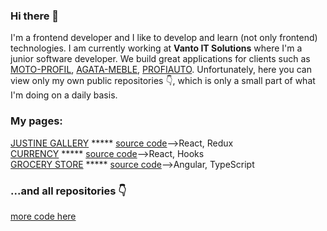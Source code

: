 ### Hi there 👋
I'm a frontend developer and I like to develop and learn (not only frontend) technologies. I am currently working at <b>Vanto IT Solutions</b> where I'm a junior software developer. We build great applications for clients such as [MOTO-PROFIL](https://moto-profil.pl/), [AGATA-MEBLE](https://www.agatameble.pl/), [PROFIAUTO](https://profiauto.pl/). Unfortunately, here you can view only my own public repositories  👇, which is only a small part of what I'm doing on a daily basis.
<br>
### My pages:
[JUSTINE GALLERY](https://konradpietocha.github.io/Justine-Gallery/) ***** [source code](https://github.com/KonradPietocha/Justine-Gallery)-->React, Redux
<br>
[CURRENCY](https://konradpietocha.github.io/react-table/) ***** [source code](https://github.com/KonradPietocha/react-table)-->React, Hooks
<br>
[GROCERY STORE](https://konradpietocha.github.io//grocery-store//) ***** [source code](https://github.com/KonradPietocha/grocery-store)-->Angular, TypeScript
<br>
### ...and all repositories 👇
[more code here](https://github.com/KonradPietocha?tab=repositories)
<br>

<!--
**KonradPietocha/KonradPietocha** is a ✨ _special_ ✨ repository because its `README.md` (this file) appears on your GitHub profile.

Here are some ideas to get you started:

- 🔭 I’m currently working on ...
- 🌱 I’m currently learning ...
- 👯 I’m looking to collaborate on ...
- 🤔 I’m looking for help with ...
- 💬 Ask me about ...
- 📫 How to reach me: ...
- 😄 Pronouns: ...
- ⚡ Fun fact: ...
-->
